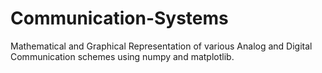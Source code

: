 # Communication-Systems
Mathematical and Graphical Representation of various Analog and Digital Communication schemes using numpy and matplotlib.

